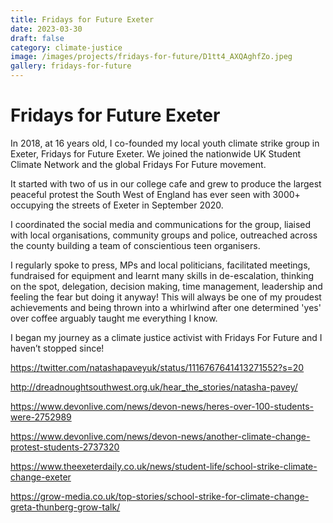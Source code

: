 ```yaml
---
title: Fridays for Future Exeter
date: 2023-03-30
draft: false
category: climate-justice
image: /images/projects/fridays-for-future/D1tt4_AXQAghfZo.jpeg 
gallery: fridays-for-future
---
```

# Fridays for Future Exeter

In 2018, at 16 years old, I co-founded my local youth climate strike group in Exeter, Fridays for Future Exeter. We joined the nationwide UK Student Climate Network and the global Fridays For Future movement. 

It started with two of us in our college cafe and grew to produce the largest peaceful protest the South West of England has ever seen with 3000+ occupying the streets of Exeter in September 2020. 

I coordinated the social media and communications for the group, liaised with local organisations, community groups and police, outreached across the county building a team of conscientious teen organisers. 

I regularly spoke to press, MPs and local politicians, facilitated meetings, fundraised for equipment and learnt many skills in de-escalation, thinking on the spot, delegation, decision making, time management, leadership and feeling the fear but doing it anyway! This will always be one of my proudest achievements and being thrown into a whirlwind after one determined 'yes' over coffee arguably taught me everything I know.

I began my journey as a climate justice activist with Fridays For Future and I haven’t stopped since!

<https://twitter.com/natashapaveyuk/status/1116767641413271552?s=20>

<http://dreadnoughtsouthwest.org.uk/hear_the_stories/natasha-pavey/>

<https://www.devonlive.com/news/devon-news/heres-over-100-students-were-2752989>

<https://www.devonlive.com/news/devon-news/another-climate-change-protest-students-2737320>

<https://www.theexeterdaily.co.uk/news/student-life/school-strike-climate-change-exeter>

<https://grow-media.co.uk/top-stories/school-strike-for-climate-change-greta-thunberg-grow-talk/>